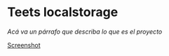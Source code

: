 # Teets localstorage

_Acá va un párrafo que describa lo que es el proyecto_

[Screenshot](08-cotizador-seguro\cotizaSeguro\img\cotizador.JPG)

